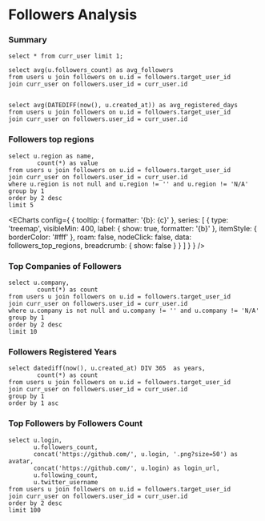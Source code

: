 


# Followers Analysis

### Summary

```current_user
select * from curr_user limit 1;
```

```followers_avg_followers_count
select avg(u.followers_count) as avg_followers
from users u join followers on u.id = followers.target_user_id
join curr_user on followers.user_id = curr_user.id
```

```followers_avg_registered_days

select avg(DATEDIFF(now(), u.created_at)) as avg_registered_days
from users u join followers on u.id = followers.target_user_id
join curr_user on followers.user_id = curr_user.id
```


<BigValue 
    data={current_user} 
    value='followers_count' 
    maxWidth='10em'
/> 

<BigValue 
    data={followers_avg_followers_count}
    value='avg_followers' 
    maxWidth='10em'
/> 

<BigValue 
    data={followers_avg_registered_days}
    value='avg_registered_days' 
    maxWidth='10em'
/> 

### Followers top regions

```followers_top_regions
select u.region as name,
        count(*) as value
from users u join followers on u.id = followers.target_user_id
join curr_user on followers.user_id = curr_user.id
where u.region is not null and u.region != '' and u.region != 'N/A'
group by 1
order by 2 desc 
limit 5
```

<ECharts config={
    {
        tooltip: {
            formatter: '{b}: {c}'
        },
      series: [
        {
          type: 'treemap',
          visibleMin: 400,
          label: {
            show: true,
            formatter: '{b}'
          },
          itemStyle: {
            borderColor: '#fff'
          },
          roam: false,
          nodeClick: false,
          data: followers_top_regions,
          breadcrumb: {
            show: false
          }
        }
      ]
      }
    }
/>

### Top Companies of Followers

```followers_top_companies
select u.company,
        count(*) as count
from users u join followers on u.id = followers.target_user_id
join curr_user on followers.user_id = curr_user.id
where u.company is not null and u.company != '' and u.company != 'N/A'
group by 1
order by 2 desc
limit 10
```

<BarChart 
    data={followers_top_companies} 
    x='company' 
    y='count'
    title='Top Companies of Followers'
/>

### Followers Registered Years

```followers_registered_years
select datediff(now(), u.created_at) DIV 365  as years,
        count(*) as count
from users u join followers on u.id = followers.target_user_id
join curr_user on followers.user_id = curr_user.id
group by 1
order by 1 asc 
```

<BarChart 
    data={followers_registered_years} 
    x='years' 
    y='count'
    title='Registered Years of Followers'  
/>


### Top Followers by Followers Count

```top_followers_by_followers_count
select u.login,
       u.followers_count,
       concat('https://github.com/', u.login, '.png?size=50') as avatar,
       concat('https://github.com/', u.login) as login_url,
       u.following_count,
       u.twitter_username
from users u join followers on u.id = followers.target_user_id
join curr_user on followers.user_id = curr_user.id
order by 2 desc
limit 100
```

<DataTable search=true data={top_followers_by_followers_count}>
    <Column id=avatar contentType=image height=30px align=center />
    <Column id=login_url contentType=link linkLabel=login />
    <Column id=followers_count />
    <Column id=following_count />
    <Column id=twitter_username />
</DataTable>

